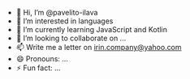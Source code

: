 - 👋 Hi, I’m @pavelito-ilava
- 👀 I’m interested in languages
- 🌱 I’m currently learning JavaScript and Kotlin
- 💞️ I’m looking to collaborate on ...
- 📫 Write me a letter on irin.company@yahoo.com
- 😄 Pronouns: ...
- ⚡ Fun fact: ...

<!---
pavelito-ilava/pavelito-ilava is a ✨ special ✨ repository because its `README.md` (this file) appears on your GitHub profile.
You can click the Preview link to take a look at your changes.
--->
